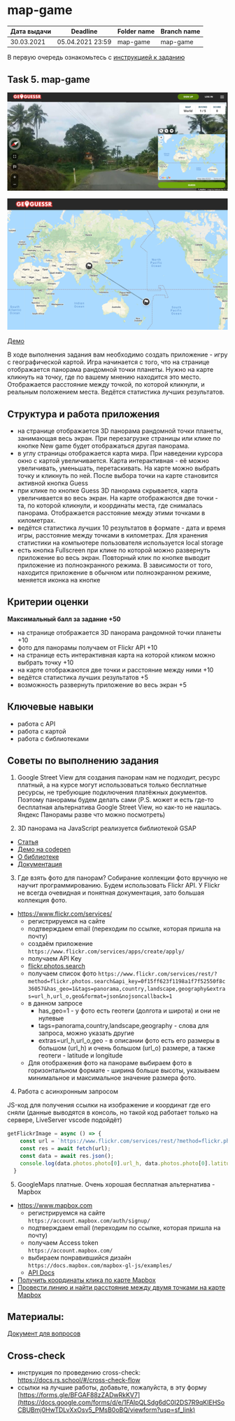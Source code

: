 # map-game

| Дата выдачи | Deadline         | Folder name   | Branch name   |
| ------------| ---------------- | ------------- | ------------- |
| 30.03.2021  | 05.04.2021 23:59 | map-game      | map-game      |

В первую очередь ознакомьтесь с [инструкцией к заданию](js-projects.md) 

## Task 5. map-game

![screenshot](images/map-game.png)

![screenshot](images/map-game2.png)

[Демо](https://www.geoguessr.com/free)

В ходе выполнения задания вам необходимо создать приложение - игру с географической картой. Игра начинается с того, что на странице отображается панорама рандомной точки планеты. Нужно на карте кликнуть на точку, где по вашему мнению находится это место. Отображается расстояние между точкой, по которой кликнули, и реальным положением места. Ведётся статистика лучших результатов.

## Структура и работа приложения
- на странице отображается 3D панорама рандомной точки планеты, занимающая весь экран. При перезагрузке страницы или клике по кнопке New game будет отображаться другая панорама.
- в углу страницы отображается карта мира. При наведении курсора окно с картой увеличивается. Карта интерактивная - её можно увеличивать, уменьшать, перетаскивать. На карте можно выбрать точку и кликнуть по ней. После выбора точки на карте становится активной кнопка Guess
- при клике по кнопке Guess 3D панорама скрывается, карта увеличивается во весь экран. На карте отображаются две точки - та, по которой кликнули, и координаты места, где снималась панорама. Отображается расстояние между этими точками в километрах. 
- ведётся статистика лучших 10 результатов в формате - дата и время игры, расстояние между точками в километрах. Для хранения статистики на компьютере пользователя используется local storage
- есть кнопка Fullscreen при клике по которой можно развернуть приложение во весь экран. Повторный клик по кнопке выводит приложение из полноэкранного режима. В зависимости от того, находится приложение в обычном или полноэкранном режиме, меняется иконка на кнопке

## Критерии оценки

**Максимальный балл за задание +50**
- на странице отображается 3D панорама рандомной точки планеты +10
- фото для панорамы получаем от Flickr API +10
- на странице есть интерактивная карта на которой кликом можно выбрать точку +10
- на карте отображаются две точки и расстояние между ними +10
- ведётся статистика лучших результатов +5
- возможность развернуть приложение во весь экран +5

## Ключевые навыки
- работа с API
- работа с картой
- работа с библиотеками

## Советы по выполнению задания
1. Google Street View для создания панорам нам не подходит, ресурс платный, а на курсе могут использоваться только бесплатные ресурсы, не требующие подключения платёжных документов. Поэтому панорамы будем делать сами (P.S. может и есть где-то бесплатная альтернатива Google Street View, но как-то не нашлась. Яндекс Панорамы разве что можно посмотреть)

2. 3D панорама на JavaScript реализуется библиотекой GSAP
- [Статья](https://atuin.ru/blog/3d-panorama-na-js/)
- [Демо на codepen](https://codepen.io/creativeocean/pen/wvMRVxE)
- [О библиотеке](http://odinokun.com/2020-02-07-kak-sdelat-animaciyu-v-vebe-s-pomoshyu-greensock.html)
- [Документация](https://greensock.com/)

3. Где взять фото для панорам? Собирание коллекции фото вручную не научит программированию. Будем использовать Flickr API. У Flickr не всегда очевидная и понятная документация, зато большая коллекция фото.
- https://www.flickr.com/services/
    - регистрируемся на сайте
    - подтверждаем email (переходим по ссылке, которая пришла на почту)
    - создаём приложение `https://www.flickr.com/services/apps/create/apply/`
    - получаем API Key
    - [flickr.photos.search](https://www.flickr.com/services/api/flickr.photos.search.html)
    - получаем список фото `https://www.flickr.com/services/rest/?method=flickr.photos.search&api_key=0f15ff623f1198a1f7f52550f8c36057&has_geo=1&tags=panorama,country,landscape,geography&extras=url_h,url_o,geo&format=json&nojsoncallback=1`
    - в данном запросе
      - has_geo=1 - у фото есть геотеги (долгота и широта) и они не нулевые
      - tags=panorama,country,landscape,geography - слова для запроса, можно указать другие
      - extras=url_h,url_o,geo - в описании фото есть его размеры в большом (url_h) и очень большом (url_o) размере, а также геотеги - latitude и longitude
    - Для отображения фото на панораме выбираем фото в горизонтальном формате - ширина больше высоты, указываем минимальное и максимальное значение размера фото.

4. Работа с асинхронным запросом

JS-код для получения ссылки на изображение и координат где его сняли (данные выводятся в консоль, но такой код работает только на сервере, LiveServer vscode подойдёт)
```js
getFlickrImage = async () => {
    const url = `https://www.flickr.com/services/rest/?method=flickr.photos.search&api_key=0f15ff623f1198a1f7f52550f8c36057&has_geo=1&tags=panorama,country,landscape,geography&extras=url_h,url_o,geo&format=json&nojsoncallback=1`;
    const res = await fetch(url);
    const data = await res.json();
    console.log(data.photos.photo[0].url_h, data.photos.photo[0].latitude, data.photos.photo[0].longitude)
  }
```

5. GoogleMaps платные. Очень хорошая бесплатная альтернатива - Mapbox
- https://www.mapbox.com
  - регистрируемся на сайте  
    `https://account.mapbox.com/auth/signup/`
  - подтверждаем email (переходим по ссылке, которая пришла на почту)
  - получаем Access token  
    `https://account.mapbox.com/`
  - выбираем понравившийся дизайн  
    `https://docs.mapbox.com/mapbox-gl-js/examples/`
  - [API Docs](https://docs.mapbox.com/api/maps/)
- [Получить координаты клика по карте Mapbox](https://stackoverflow.com/questions/63158744/display-lat-lng-coordinates-on-click-on-mapbox-gl-js)
- [Провести линию и найти расстояние между двумя точками на карте Mapbox](https://docs.mapbox.com/mapbox-gl-js/example/measure/)


## Материалы:
[Документ для вопросов](https://docs.google.com/spreadsheets/d/1dMDLBC4-1XPaVMehZB6DqetToXZhq4x0PiZtj-jvLRc/edit#gid=1785130185)

## Cross-check
- инструкция по проведению cross-check: https://docs.rs.school/#/cross-check-flow
- ссылки на лучшие работы, добавьте, пожалуйста, в эту форму [https://forms.gle/BFGAF88zZADwRkKV7](https://docs.google.com/forms/d/e/1FAIpQLSdg6dC0I2DS7R9qKIEHSoCBUBmj0HwTDLvXxOsv5_PMsB0oBQ/viewform?usp=sf_link)